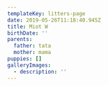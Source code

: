 ```yaml
---
templateKey: litters-page
date: 2019-05-26T11:18:40.945Z
title: Miot W
birthDate: ''
parents:
  father: tata
  mother: mama
puppies: []
galleryImages:
  - description: ''
---
```


